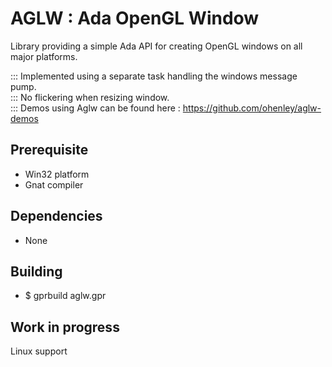 # AGLW : Ada OpenGL Window

Library providing a simple Ada API for creating OpenGL windows on all major platforms.

::: Implemented using a separate task handling the windows message pump.  
::: No flickering when resizing window.   
::: Demos using Aglw can be found here : https://github.com/ohenley/aglw-demos

## Prerequisite

- Win32 platform
- Gnat compiler

## Dependencies

- None

## Building

- $ gprbuild aglw.gpr

## Work in progress

Linux support



